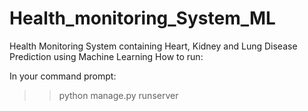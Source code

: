 # Health_monitoring_System_ML
Health Monitoring System containing Heart, Kidney and Lung Disease Prediction using Machine Learning 
How to run:

In your command prompt:
>> python manage.py runserver
